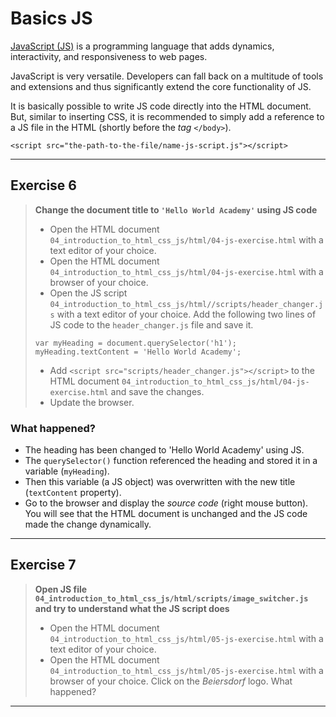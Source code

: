 # Basics JS

[JavaScript (JS)](https://en.wikipedia.org/wiki/JavaScript) is a programming language that adds dynamics, interactivity, and responsiveness to web pages.

JavaScript is very versatile. Developers can fall back on a multitude of tools and extensions and thus significantly extend the core functionality of JS.

It is basically possible to write JS code directly into the HTML document. But, similar to inserting CSS, it is recommended to simply add a reference to a JS file in the HTML (shortly before the _tag_ `</body>`). 

`<script src="the-path-to-the-file/name-js-script.js"></script>`

***

## Exercise 6

> __Change the document title to `'Hello World Academy'` using JS code__
> * Open the HTML document `04_introduction_to_html_css_js/html/04-js-exercise.html` with a text editor of your choice.
> * Open the HTML document `04_introduction_to_html_css_js/html/04-js-exercise.html` with a browser of your choice.
> * Open the JS script `04_introduction_to_html_css_js/html//scripts/header_changer.js` with a text editor of your choice.
> Add the following two lines of JS code to the `header_changer.js` file and save it.
>```
>var myHeading = document.querySelector('h1');
>myHeading.textContent = 'Hello World Academy';
>```
> * Add `<script src="scripts/header_changer.js"></script>` to the HTML document `04_introduction_to_html_css_js/html/04-js-exercise.html` and save the changes.
> * Update the browser.

### What happened?

* The heading has been changed to 'Hello World Academy' using JS.
* The `querySelector()` function referenced the heading and stored it in a variable (`myHeading`).
* Then this variable (a JS object) was overwritten with the new title (`textContent` property).
* Go to the browser and display the _source code_ (right mouse button). You will see that the HTML document is unchanged and the JS code made the change dynamically.   

***

## Exercise 7

> __Open JS file `04_introduction_to_html_css_js/html/scripts/image_switcher.js` and try to understand what the JS script does__
> * Open the HTML document `04_introduction_to_html_css_js/html/05-js-exercise.html` with a text editor of your choice.
> * Open the HTML document `04_introduction_to_html_css_js/html/05-js-exercise.html` with a browser of your choice.
> Click on the _Beiersdorf_ logo. 
> What happened?

***